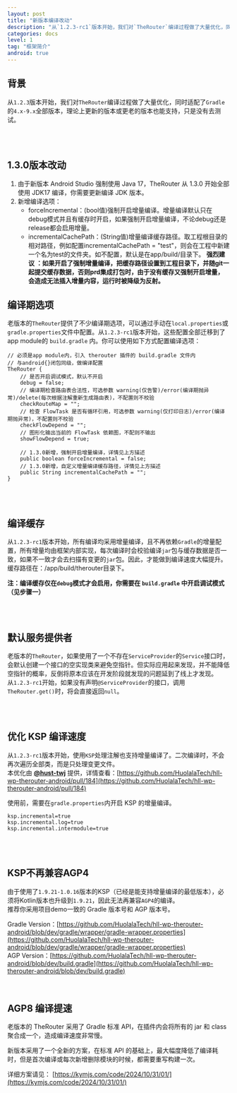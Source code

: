 ```yaml
---
layout: post
title: "新版本编译改动"
description: "从`1.2.3-rc1`版本开始，我们对`TheRouter`编译过程做了大量优化，同时适配了`Gradle`的`4.x-8.x`全部版本，理论上更新的版本或更老的版本也能支持，只是没有去测试。   "
categories: docs
level: 1
tag: "框架简介" 
android: true 
---
```


## 背景
从`1.2.3`版本开始，我们对`TheRouter`编译过程做了大量优化，同时适配了`Gradle`的`4.x-9.x`全部版本，理论上更新的版本或更老的版本也能支持，只是没有去测试。   

<br><br>  

## 1.3.0版本改动  

1.  由于新版本 Android Studio 强制使用 Java 17，TheRouter 从 1.3.0 开始全部使用 JDK17 编译，你需要更新编译 JDK 版本。   
2. 新增编译选项：  
	*  forceIncremental：(bool值)强制开启增量编译。增量编译默认只在debug模式并且有缓存时开启，如果强制开启增量编译，不论debug还是release都会启用增量。  
	*  incrementalCachePath：(String值)增量编译缓存路径。取工程根目录的相对路径，例如配置incrementalCachePath = "test"，则会在工程中新建一个名为test的文件夹。如不配置，默认是在app/build/目录下。   **强烈建议 ：如果开启了强制增量编译，把缓存路径设置到工程目录下，并随git一起提交缓存数据，否则prd集成打包时，由于没有缓存又强制开启增量，会造成无法插入增量内容，运行时被降级为反射。**   



## 编译期选项

老版本的`TheRouter`提供了不少编译期选项，可以通过手动在`local.properties`或`gradle.properties`文件中配置。从`1.2.3-rc1`版本开始，这些配置全部迁移到了app module的 `build.gradle` 内。你可以使用如下方式配置编译选项：   

```
// 必须是app module内，引入 therouter 插件的 build.gradle 文件内
// 与android{}闭包同级，做编译配置
TheRouter {
    // 是否开启调试模式，默认不开启
    debug = false;
    // 编译期检查路由表合法性，可选参数 warning(仅告警)/error(编译期抛异常)/delete(每次根据注解重新生成路由表)，不配置则不校验
    checkRouteMap = "";
    // 检查 FlowTask 是否有循环引用，可选参数 warning(仅打印日志)/error(编译期抛异常)，不配置则不校验
    checkFlowDepend = "";
    // 图形化输出当前的 FlowTask 依赖图，不配则不输出
    showFlowDepend = true;
    
    // 1.3.0新增，强制开启增量编译，详情见上方描述
    public boolean forceIncremental = false;
    // 1.3.0新增，自定义增量编译缓存路径，详情见上方描述
    public String incrementalCachePath = "";
}

```

<br><br>

## 编译缓存

从`1.2.3-rc1`版本开始，所有编译均采用增量编译，且不再依赖`Gradle`的增量配置，所有增量均由框架内部实现，每次编译时会校验编译`jar`包与缓存数据是否一致，如果不一致才会去扫描有变更的`jar`包。因此，才能做到编译速度大幅提升。   
缓存路径在：/app/build/therouter目录下。

**注：编译缓存仅在`debug`模式才会启用，你需要在 `build.gradle` 中开启调试模式（见步骤一）**

<br><br>  

## 默认服务提供者

老版本的`TheRouter`，如果使用了一个不存在`ServiceProvider`的`Service`接口时，会默认创建一个接口的空实现类来避免空指针。但实际应用起来发现，并不能降低空指针的概率，反倒将原本应该在开发阶段就发现的问题延到了线上才发现。   
从`1.2.3-rc1`开始，如果没有声明`@ServiceProvider`的接口，调用`TheRouter.get()`时，将会直接返回`null`。   

<br><br>  

## 优化 KSP 编译速度

从`1.2.3-rc1`版本开始，使用`KSP`处理注解也支持增量编译了。二次编译时，不会再次遍历全部类，而是只处理变更文件。   
本优化由 [**@hust-twj**](https://github.com/hust-twj) 提供，详情查看：[https://github.com/HuolalaTech/hll-wp-therouter-android/pull/184](https://github.com/HuolalaTech/hll-wp-therouter-android/pull/184)

使用前，需要在`gradle.properties`内开启 KSP 的增量编译。  

```
ksp.incremental=true
ksp.incremental.log=true
ksp.incremental.intermodule=true
```

<br><br>

## KSP不再兼容AGP4

由于使用了`1.9.21-1.0.16`版本的KSP（已经是能支持增量编译的最低版本），必须将Kotlin版本也升级到`1.9.21`，因此无法再兼容`AGP4`的编译。     
推荐你采用项目demo一致的 Gradle 版本号和 AGP 版本号。   

Gradle Version：[https://github.com/HuolalaTech/hll-wp-therouter-android/blob/dev/gradle/wrapper/gradle-wrapper.properties](https://github.com/HuolalaTech/hll-wp-therouter-android/blob/dev/gradle/wrapper/gradle-wrapper.properties)   
AGP Version：[https://github.com/HuolalaTech/hll-wp-therouter-android/blob/dev/build.gradle](https://github.com/HuolalaTech/hll-wp-therouter-android/blob/dev/build.gradle)    


<br>

## AGP8 编译提速

老版本的 TheRouter 采用了 Gradle 标准 API，在插件内会将所有的 jar 和 class 聚合成一个，造成编译速度非常慢。   

新版本采用了一个全新的方案，在标准 API 的基础上，最大幅度降低了编译耗时，但是首次编译或每次新增删除模块的时候，都需要重写构建一次。   

详细方案请见：  [https://kymjs.com/code/2024/10/31/01/](https://kymjs.com/code/2024/10/31/01/)   


<br>

